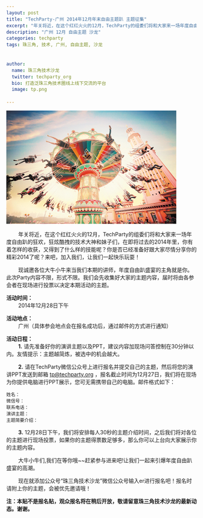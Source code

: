 ```yaml
---
layout: post
title: "TechParty-广州 2014年12月年末自由主题趴 主题征集"
excerpt: "年关将近，在这个红红火火的12月，TechParty的组委们将和大家来一场年度自由趴的狂欢，狂炫酷拽的技术大神和妹子们，在即将过去的2014年里，你有着怎样的收获，又得到了什么样的技能呢？你是否已经准备好跟大家尽情分享你的精彩2014了呢？来吧，加入我们，让我们一起快乐玩耍！"
description: "广州 12月 自由主题 沙龙"
categories: techparty
tags: 珠三角, 技术, 广州, 自由主题, 沙龙


author:
  name: 珠三角技术沙龙
  twitter: techparty_org
  bio: 打造泛珠三角技术圈线上线下交流的平台
  image: tp.png

---
```

![TechParty-广州 2014年12月年末自由主题趴 主题征集](/images/tp201412.jpg)

&nbsp;&nbsp;&nbsp;&nbsp;&nbsp;&nbsp;&nbsp;&nbsp;年关将近，在这个红红火火的12月，TechParty的组委们将和大家来一场年度自由趴的狂欢，狂炫酷拽的技术大神和妹子们，在即将过去的2014年里，你有着怎样的收获，又得到了什么样的技能呢？你是否已经准备好跟大家尽情分享你的精彩2014了呢？来吧，加入我们，让我们一起快乐玩耍！

&nbsp;&nbsp;&nbsp;&nbsp;&nbsp;&nbsp;&nbsp;&nbsp;现诚邀各位大牛小牛来当我们本期的讲师，年度自由趴盛宴的主角就是你。此次Party内容不限，形式不限。我们会先收集好大家的主题内容，届时将由各参会者在现场进行投票以决定本期活动的主题。

**活动时间：**  
&nbsp;&nbsp;&nbsp;&nbsp;&nbsp;&nbsp;&nbsp;&nbsp;2014年12月28日下午

**活动地点：**  
&nbsp;&nbsp;&nbsp;&nbsp;&nbsp;&nbsp;&nbsp;&nbsp;广州（具体参会地点会在报名成功后，通过邮件的方式进行通知）

**活动日程：**  
&nbsp;&nbsp;&nbsp;&nbsp;&nbsp;&nbsp;&nbsp;&nbsp;**1.** 请先准备好你的演讲主题以及PPT，建议内容加现场问答控制在30分钟以内。友情提示：主题越简炼，被选中的机会越大。

&nbsp;&nbsp;&nbsp;&nbsp;&nbsp;&nbsp;&nbsp;&nbsp;**2.** 请在TechParty微信公众号上进行报名并提交自己的主题，然后将您的演讲PPT发送到邮箱 tp@techparty.org ，报名截止时间为12月27日，我们将在现场为你提供电脑进行PPT展示，您可无需携带自己的电脑。邮件格式如下：

    姓名：
    微信号：
    联系电话：
    演讲主题：
    主题简要介绍：

&nbsp;&nbsp;&nbsp;&nbsp;&nbsp;&nbsp;&nbsp;&nbsp;**3.** 12月28日下午，我们将安排每人30秒的主题介绍时间，之后我们将对各位的主题进行现场投票，如果你的主题得票数足够多，那么你可以上台向大家展示你的主题内容。  

&nbsp;&nbsp;&nbsp;&nbsp;&nbsp;&nbsp;&nbsp;&nbsp;大牛小牛们,我们在等你哦~~赶紧参与进来吧!让我们一起来引爆年度自由趴盛宴的高潮。

&nbsp;&nbsp;&nbsp;&nbsp;&nbsp;&nbsp;&nbsp;&nbsp;现在就添加公众号“珠三角技术沙龙”微信公众号输入er进行报名吧！报名时请附上你的主题，会被优先邀请哦！

**注：本贴不是报名贴，观众报名将在稍后开放，敬请留意珠三角技术沙龙的最新动态。谢谢。**
